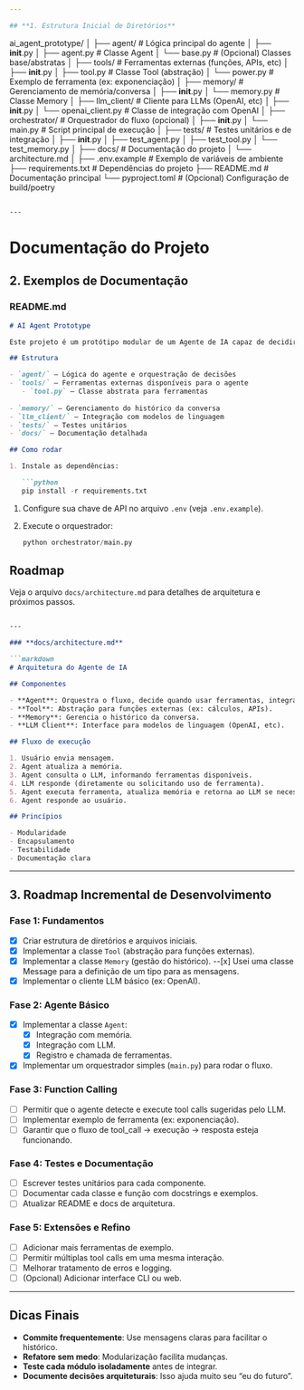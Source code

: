 ```yaml
---

## **1. Estrutura Inicial de Diretórios**

```
ai_agent_prototype/
│
├── agent/                # Lógica principal do agente
│   ├── __init__.py
│   ├── agent.py          # Classe Agent
│   └── base.py           # (Opcional) Classes base/abstratas
│
├── tools/                # Ferramentas externas (funções, APIs, etc)
│   ├── __init__.py
│   ├── tool.py           # Classe Tool (abstração)
│   └── power.py          # Exemplo de ferramenta (ex: exponenciação)
│
├── memory/               # Gerenciamento de memória/conversa
│   ├── __init__.py
│   └── memory.py         # Classe Memory
│
├── llm_client/           # Cliente para LLMs (OpenAI, etc)
│   ├── __init__.py
│   └── openai_client.py  # Classe de integração com OpenAI
│
├── orchestrator/         # Orquestrador do fluxo (opcional)
│   ├── __init__.py
│   └── main.py           # Script principal de execução
│
├── tests/                # Testes unitários e de integração
│   ├── __init__.py
│   ├── test_agent.py
│   ├── test_tool.py
│   └── test_memory.py
│
├── docs/                 # Documentação do projeto
│   └── architecture.md
│
├── .env.example          # Exemplo de variáveis de ambiente
├── requirements.txt      # Dependências do projeto
├── README.md             # Documentação principal
└── pyproject.toml        # (Opcional) Configuração de build/poetry
```

---
```


# Documentação do Projeto

## **2. Exemplos de Documentação**

### **README.md**

```markdown
# AI Agent Prototype

Este projeto é um protótipo modular de um Agente de IA capaz de decidir quando usar ferramentas externas (function calling), mantendo contexto conversacional e integrando-se a LLMs como OpenAI GPT.

## Estrutura

- `agent/` — Lógica do agente e orquestração de decisões
- `tools/` — Ferramentas externas disponíveis para o agente
   - `tool.py` — Classe abstrata para ferramentas
   
- `memory/` — Gerenciamento do histórico da conversa
- `llm_client/` — Integração com modelos de linguagem
- `tests/` — Testes unitários
- `docs/` — Documentação detalhada

## Como rodar

1. Instale as dependências:

   ```python
   pip install -r requirements.txt
   ```

1. Configure sua chave de API no arquivo `.env` (veja `.env.example`).
1. Execute o orquestrador:

   ```python
   python orchestrator/main.py
   ```

## Roadmap

Veja o arquivo `docs/architecture.md` para detalhes de arquitetura e próximos passos.

```markdown

---

### **docs/architecture.md**

```markdown
# Arquitetura do Agente de IA

## Componentes

- **Agent**: Orquestra o fluxo, decide quando usar ferramentas, integra memória e LLM.
- **Tool**: Abstração para funções externas (ex: cálculos, APIs).
- **Memory**: Gerencia o histórico da conversa.
- **LLM Client**: Interface para modelos de linguagem (OpenAI, etc).

## Fluxo de execução

1. Usuário envia mensagem.
2. Agent atualiza a memória.
3. Agent consulta o LLM, informando ferramentas disponíveis.
4. LLM responde (diretamente ou solicitando uso de ferramenta).
5. Agent executa ferramenta, atualiza memória e retorna ao LLM se necessário.
6. Agent responde ao usuário.

## Princípios

- Modularidade
- Encapsulamento
- Testabilidade
- Documentação clara
```

---

## **3. Roadmap Incremental de Desenvolvimento**

### **Fase 1: Fundamentos**

- [x] Criar estrutura de diretórios e arquivos iniciais.
- [x] Implementar a classe `Tool` (abstração para funções externas).
- [x] Implementar a classe `Memory` (gestão do histórico).
       --[x] Usei uma classe Message para a definição de um tipo para as mensagens.
- [x] Implementar o cliente LLM básico (ex: OpenAI).

### **Fase 2: Agente Básico**

- [x] Implementar a classe `Agent`:
  - [x] Integração com memória.
  - [x] Integração com LLM.
  - [x] Registro e chamada de ferramentas.
- [x] Implementar um orquestrador simples (`main.py`) para rodar o fluxo.

### **Fase 3: Function Calling**

- [ ] Permitir que o agente detecte e execute tool calls sugeridas pelo LLM.
- [ ] Implementar exemplo de ferramenta (ex: exponenciação).
- [ ] Garantir que o fluxo de tool_call → execução → resposta esteja funcionando.

### **Fase 4: Testes e Documentação**

- [ ] Escrever testes unitários para cada componente.
- [ ] Documentar cada classe e função com docstrings e exemplos.
- [ ] Atualizar README e docs de arquitetura.

### **Fase 5: Extensões e Refino**

- [ ] Adicionar mais ferramentas de exemplo.
- [ ] Permitir múltiplas tool calls em uma mesma interação.
- [ ] Melhorar tratamento de erros e logging.
- [ ] (Opcional) Adicionar interface CLI ou web.

---

## **Dicas Finais**

- **Commite frequentemente**: Use mensagens claras para facilitar o histórico.
- **Refatore sem medo**: Modularização facilita mudanças.
- **Teste cada módulo isoladamente** antes de integrar.
- **Documente decisões arquiteturais**: Isso ajuda muito seu “eu do futuro”.
